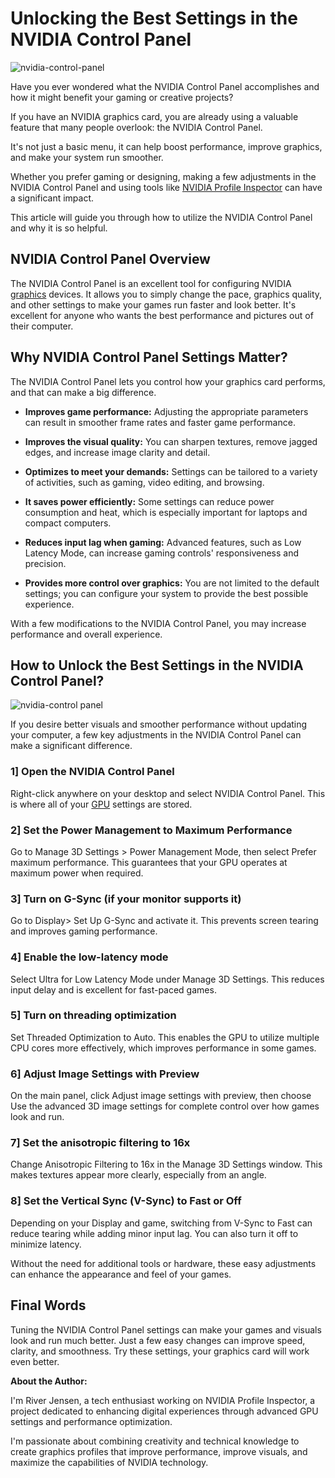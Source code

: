 <h1>Unlocking the Best Settings in the NVIDIA Control Panel</h1>

<img src="https://i.ibb.co/MkqBTzzz/nvidia-control-panel.jpg" alt="nvidia-control-panel">

Have you ever wondered what the NVIDIA Control Panel accomplishes and how it might benefit your gaming or creative projects?

If you have an NVIDIA graphics card, you are already using a valuable feature that many people overlook: the NVIDIA Control Panel.

It's not just a basic menu, it can help boost performance, improve graphics, and make your system run smoother.

Whether you prefer gaming or designing, making a few adjustments in the NVIDIA Control Panel and using tools like <a href="https://profileinspector.org/">NVIDIA Profile Inspector</a> can have a significant impact.

This article will guide you through how to utilize the NVIDIA Control Panel and why it is so helpful.

<h2>NVIDIA Control Panel Overview</h2>

The NVIDIA Control Panel is an excellent tool for configuring NVIDIA <a href="https://github.com/topics/graphics">graphics</a> devices. It allows you to simply change the pace, graphics quality, and other settings to make your games run faster and look better. It's excellent for anyone who wants the best performance and pictures out of their computer.

<h2>Why NVIDIA Control Panel Settings Matter?</h2>

The NVIDIA Control Panel lets you control how your graphics card performs, and that can make a big difference.

* **Improves game performance:** Adjusting the appropriate parameters can result in smoother frame rates and faster game performance.

* **Improves the visual quality:** You can sharpen textures, remove jagged edges, and increase image clarity and detail.

* **Optimizes to meet your demands:** Settings can be tailored to a variety of activities, such as gaming, video editing, and browsing.

* **It saves power efficiently:** Some settings can reduce power consumption and heat, which is especially important for laptops and compact computers.

* **Reduces input lag when gaming:** Advanced features, such as Low Latency Mode, can increase gaming controls' responsiveness and precision.

* **Provides more control over graphics:** You are not limited to the default settings; you can configure your system to provide the best possible experience.

With a few modifications to the NVIDIA Control Panel, you may increase performance and overall experience.

<h2>How to Unlock the Best Settings in the NVIDIA Control Panel?</h2>

<img src="https://i.ibb.co/WpH4JbgT/nvidia-controlpanel.jpg" alt="nvidia-control panel">

If you desire better visuals and smoother performance without updating your computer, a few key adjustments in the NVIDIA Control Panel can make a significant difference.

<h3>1] Open the NVIDIA Control Panel</h3>

Right-click anywhere on your desktop and select NVIDIA Control Panel. This is where all of your <a href="https://github.com/adam-maj/tiny-gpu">GPU</a> settings are stored.

<h3>2] Set the Power Management to Maximum Performance</h3>

Go to Manage 3D Settings > Power Management Mode, then select Prefer maximum performance. This guarantees that your GPU operates at maximum power when required.

<h3>3] Turn on G-Sync (if your monitor supports it)</h3>

Go to Display> Set Up G-Sync and activate it. This prevents screen tearing and improves gaming performance.

<h3>4] Enable the low-latency mode</h3>

Select Ultra for Low Latency Mode under Manage 3D Settings. This reduces input delay and is excellent for fast-paced games.

<h3>5] Turn on threading optimization</h3>

Set Threaded Optimization to Auto. This enables the GPU to utilize multiple CPU cores more effectively, which improves performance in some games.

<h3>6] Adjust Image Settings with Preview</h3>

On the main panel, click Adjust image settings with preview, then choose Use the advanced 3D image settings for complete control over how games look and run.

<h3>7] Set the anisotropic filtering to 16x</h3>

Change Anisotropic Filtering to 16x in the Manage 3D Settings window. This makes textures appear more clearly, especially from an angle.

<h3>8] Set the Vertical Sync (V-Sync) to Fast or Off</h3>

Depending on your Display and game, switching from V-Sync to Fast can reduce tearing while adding minor input lag. You can also turn it off to minimize latency.

Without the need for additional tools or hardware, these easy adjustments can enhance the appearance and feel of your games.

<h2>Final Words</h2>

Tuning the NVIDIA Control Panel settings can make your games and visuals look and run much better. Just a few easy changes can improve speed, clarity, and smoothness. Try these settings, your graphics card will work even better.

**About the Author:**

I'm River Jensen, a tech enthusiast working on NVIDIA Profile Inspector, a project dedicated to enhancing digital experiences through advanced GPU settings and performance optimization.

I'm passionate about combining creativity and technical knowledge to create graphics profiles that improve performance, improve visuals, and maximize the capabilities of NVIDIA technology.
